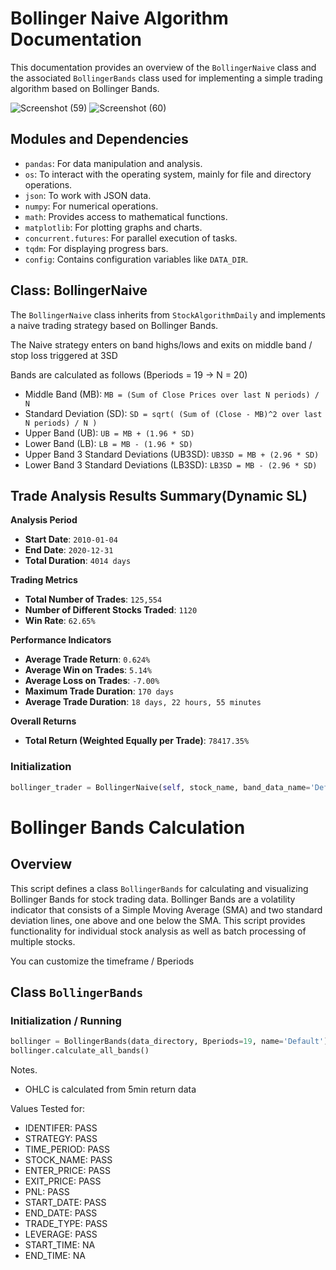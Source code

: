 # Bollinger Naive Algorithm Documentation

This documentation provides an overview of the `BollingerNaive` class and the associated `BollingerBands` class used for implementing a simple trading algorithm based on Bollinger Bands.

![Screenshot (59)](https://github.com/lordyabu/CRSP-Lab/assets/92772420/ff30db69-fe24-4ef5-bfdb-f6987384d991)
![Screenshot (60)](https://github.com/lordyabu/CRSP-Lab/assets/92772420/7a509e6b-034f-4c43-b144-a78ab60c796b)



## Modules and Dependencies

- `pandas`: For data manipulation and analysis.
- `os`: To interact with the operating system, mainly for file and directory operations.
- `json`: To work with JSON data.
- `numpy`: For numerical operations.
- `math`: Provides access to mathematical functions.
- `matplotlib`: For plotting graphs and charts.
- `concurrent.futures`: For parallel execution of tasks.
- `tqdm`: For displaying progress bars.
- `config`: Contains configuration variables like `DATA_DIR`.

## Class: BollingerNaive

The `BollingerNaive` class inherits from `StockAlgorithmDaily` and implements a naive trading strategy based on Bollinger Bands.

The Naive strategy enters on band highs/lows and exits on middle band / stop loss triggered at 3SD

Bands are calculated as follows (Bperiods = 19 -> N = 20)
- Middle Band (MB): `MB = (Sum of Close Prices over last N periods) / N`
- Standard Deviation (SD): `SD = sqrt( (Sum of (Close - MB)^2 over last N periods) / N )`
- Upper Band (UB): `UB = MB + (1.96 * SD)`
- Lower Band (LB): `LB = MB - (1.96 * SD)`
- Upper Band 3 Standard Deviations (UB3SD): `UB3SD = MB + (2.96 * SD)`
- Lower Band 3 Standard Deviations (LB3SD): `LB3SD = MB - (2.96 * SD)`


## Trade Analysis Results Summary(Dynamic SL)

**Analysis Period**
- **Start Date**: `2010-01-04`
- **End Date**: `2020-12-31`
- **Total Duration**: `4014 days`

**Trading Metrics**
- **Total Number of Trades**: `125,554`
- **Number of Different Stocks Traded**: `1120`
- **Win Rate**: `62.65%`

**Performance Indicators**
- **Average Trade Return**: `0.624%`
- **Average Win on Trades**: `5.14%`
- **Average Loss on Trades**: `-7.00%`
- **Maximum Trade Duration**: `170 days`
- **Average Trade Duration**: `18 days, 22 hours, 55 minutes`

**Overall Returns**
- **Total Return (Weighted Equally per Trade)**: `78417.35%`



### Initialization

```python
bollinger_trader = BollingerNaive(self, stock_name, band_data_name='Default', identifier=-1, time_period='Daily', reset_indexes=False, step=0, moving_stop_loss=True)
```



# Bollinger Bands Calculation

## Overview
This script defines a class `BollingerBands` for calculating and visualizing Bollinger Bands for stock trading data. Bollinger Bands are a volatility indicator that consists of a Simple Moving Average (SMA) and two standard deviation lines, one above and one below the SMA. This script provides functionality for individual stock analysis as well as batch processing of multiple stocks.

You can customize the timeframe / Bperiods

## Class `BollingerBands`

### Initialization / Running

```python
bollinger = BollingerBands(data_directory, Bperiods=19, name='Default')
bollinger.calculate_all_bands()
```


Notes.
- OHLC is calculated from 5min return data

Values Tested for:
- IDENTIFER: PASS
- STRATEGY: PASS
- TIME_PERIOD: PASS
- STOCK_NAME: PASS
- ENTER_PRICE: PASS
- EXIT_PRICE: PASS
- PNL: PASS
- START_DATE: PASS
- END_DATE: PASS
- TRADE_TYPE: PASS
- LEVERAGE: PASS
- START_TIME: NA
- END_TIME: NA
    
